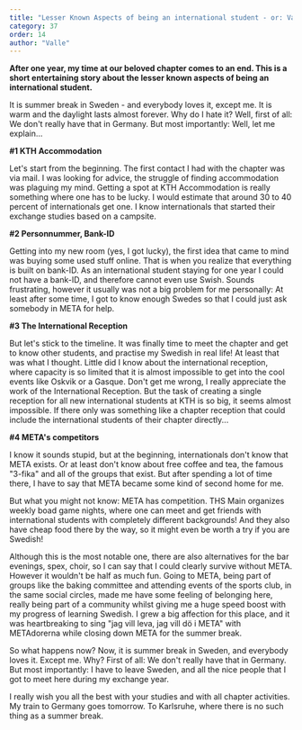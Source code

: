 ```yaml
---
title: "Lesser Known Aspects of being an international student - or: Valles farewell speech - or^2: Why I hate the summer break"
category: 37
order: 14
author: "Valle"
---
```

**After one year, my time at our beloved chapter comes to an end. This is a short entertaining story about the lesser known aspects of being an international student.**


It is summer break in Sweden - and everybody loves it, except me. It is warm and the daylight lasts almost forever. Why do I hate it? Well, first of all: We don't really have that in Germany. But most importantly: Well, let me explain...


**#1 KTH Accommodation**

Let's start from the beginning. The first contact I had with the chapter was via mail. I was looking for advice, the struggle of finding accommodation was plaguing my mind. Getting a spot at KTH Accommodation is really something where one has to be lucky. I would estimate that around 30 to 40 percent of internationals get one. I know internationals that started their exchange studies based on a campsite.

**#2 Personnummer, Bank-ID**

Getting into my new room (yes, I got lucky), the first idea that came to mind was buying some used stuff online. That is when you realize that everything is built on bank-ID. As an international student staying for one year I could not have a bank-ID, and therefore cannot even use Swish. Sounds frustrating, however it usually was not a big problem for me personally: At least after some time, I got to know enough Swedes so that I could just ask somebody in META for help.

**#3 The International Reception**

But let's stick to the timeline. It was finally time to meet the chapter and get to know other students, and practise my Swedish in real life! At least that was what I thought. Little did I know about the international reception, where capacity is so limited that it is almost impossible to get into the cool events like Oskvik or a Gasque. Don't get me wrong, I really appreciate the work of the International Reception. But the task of creating a single reception for all new international students at KTH is so big, it seems almost impossible. If there only was something like a chapter reception that could include the international students of their chapter directly...

**#4 META's competitors**

I know it sounds stupid, but at the beginning, internationals don't know that META exists. Or at least don't know about free coffee and tea, the famous "3-fika" and all of the groups that exist. But after spending a lot of time there, I have to say that META became some kind of second home for me.

But what you might not know: META has competition. THS Main organizes weekly boad game nights, where one can meet and get friends with international students with completely different backgrounds! And they also have cheap food there by the way, so it might even be worth a try if you are Swedish!

Although this is the most notable one, there are also alternatives for the bar evenings, spex, choir, so I can say that I could clearly survive without META. However it wouldn't be half as much fun. Going to META, being part of groups like the baking committee and attending events of the sports club, in the same social circles, made me have some feeling of belonging here, really being part of a community whilst giving me a huge speed boost with my progress of learning Swedish. I grew a big affection for this place, and it was heartbreaking to sing "jag vill leva, jag vill dö i META" with METAdorerna while closing down META for the summer break.

So what happens now? Now, it is summer break in Sweden, and everybody loves it. Except me. Why? First of all: We don't really have that in Germany. But most importantly: I have to leave Sweden, and all the nice people that I got to meet here during my exchange year.

I really wish you all the best with your studies and with all chapter activities. My train to Germany goes tomorrow. To Karlsruhe, where there is no such thing as a summer break.
